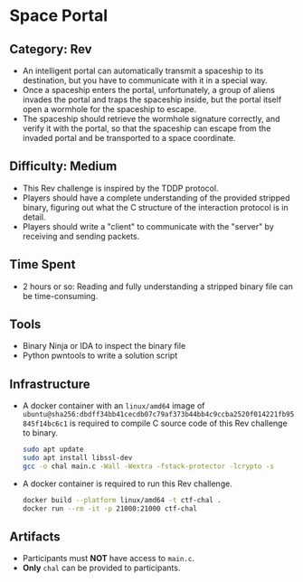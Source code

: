 # Space Portal

## Category: Rev

* An intelligent portal can automatically transmit a spaceship to its destination, but you have to communicate with it in a special way.
* Once a spaceship enters the portal, unfortunately, a group of aliens invades the portal and traps the spaceship inside, but the portal itself open a wormhole for the spaceship to escape.
* The spaceship should retrieve the wormhole signature correctly, and verify it with the portal, so that the spaceship can escape from the invaded portal and be transported to a space coordinate.

## Difficulty: Medium

* This Rev challenge is inspired by the TDDP protocol.
* Players should have a complete understanding of the provided stripped binary, figuring out what the C structure of the interaction protocol is in detail.
* Players should write a "client" to communicate with the "server" by receiving and sending packets.

## Time Spent

* 2 hours or so: Reading and fully understanding a stripped binary file can be time-consuming.

## Tools

* Binary Ninja or IDA to inspect the binary file
* Python pwntools to write a solution script

## Infrastructure

* A docker container with an `linux/amd64` image of `ubuntu@sha256:dbdff34bb41cecdb07c79af373b44bb4c9ccba2520f014221fb95845f14bc6c1` is required to compile C source code of this Rev challenge to binary.
    ```bash
    sudo apt update
    sudo apt install libssl-dev
    gcc -o chal main.c -Wall -Wextra -fstack-protector -lcrypto -s
    ```

* A docker container is required to run this Rev challenge.
    ```bash
    docker build --platform linux/amd64 -t ctf-chal .
    docker run --rm -it -p 21000:21000 ctf-chal
    ```

## Artifacts

* Participants must **NOT** have access to `main.c`.
* **Only** `chal` can be provided to participants.
